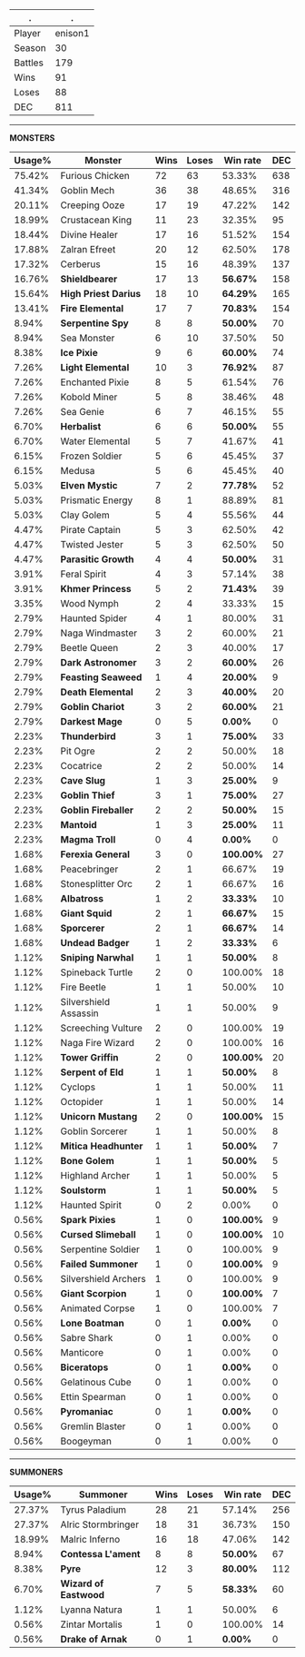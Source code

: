 .|.
|-|-
Player|enison1
Season|30
Battles|179
Wins|91
Loses|88
DEC|811

---
**MONSTERS**

Usage%|Monster|Wins|Loses|Win rate|DEC|
-|-|-|-|-|-|
75.42%|Furious Chicken|72|63|53.33%|638|
41.34%|Goblin Mech|36|38|48.65%|316|
20.11%|Creeping Ooze|17|19|47.22%|142|
18.99%|Crustacean King|11|23|32.35%|95|
18.44%|Divine Healer|17|16|51.52%|154|
17.88%|Zalran Efreet|20|12|62.50%|178|
17.32%|Cerberus|15|16|48.39%|137|
16.76%|**Shieldbearer**|17|13|**56.67%**|158|
15.64%|**High Priest Darius**|18|10|**64.29%**|165|
13.41%|**Fire Elemental**|17|7|**70.83%**|154|
8.94%|**Serpentine Spy**|8|8|**50.00%**|70|
8.94%|Sea Monster|6|10|37.50%|50|
8.38%|**Ice Pixie**|9|6|**60.00%**|74|
7.26%|**Light Elemental**|10|3|**76.92%**|87|
7.26%|Enchanted Pixie|8|5|61.54%|76|
7.26%|Kobold Miner|5|8|38.46%|48|
7.26%|Sea Genie|6|7|46.15%|55|
6.70%|**Herbalist**|6|6|**50.00%**|55|
6.70%|Water Elemental|5|7|41.67%|41|
6.15%|Frozen Soldier|5|6|45.45%|37|
6.15%|Medusa|5|6|45.45%|40|
5.03%|**Elven Mystic**|7|2|**77.78%**|52|
5.03%|Prismatic Energy|8|1|88.89%|81|
5.03%|Clay Golem|5|4|55.56%|44|
4.47%|Pirate Captain|5|3|62.50%|42|
4.47%|Twisted Jester|5|3|62.50%|50|
4.47%|**Parasitic Growth**|4|4|**50.00%**|31|
3.91%|Feral Spirit|4|3|57.14%|38|
3.91%|**Khmer Princess**|5|2|**71.43%**|39|
3.35%|Wood Nymph|2|4|33.33%|15|
2.79%|Haunted Spider|4|1|80.00%|31|
2.79%|Naga Windmaster|3|2|60.00%|21|
2.79%|Beetle Queen|2|3|40.00%|17|
2.79%|**Dark Astronomer**|3|2|**60.00%**|26|
2.79%|**Feasting Seaweed**|1|4|**20.00%**|9|
2.79%|**Death Elemental**|2|3|**40.00%**|20|
2.79%|**Goblin Chariot**|3|2|**60.00%**|21|
2.79%|**Darkest Mage**|0|5|**0.00%**|0|
2.23%|**Thunderbird**|3|1|**75.00%**|33|
2.23%|Pit Ogre|2|2|50.00%|18|
2.23%|Cocatrice|2|2|50.00%|14|
2.23%|**Cave Slug**|1|3|**25.00%**|9|
2.23%|**Goblin Thief**|3|1|**75.00%**|27|
2.23%|**Goblin Fireballer**|2|2|**50.00%**|15|
2.23%|**Mantoid**|1|3|**25.00%**|11|
2.23%|**Magma Troll**|0|4|**0.00%**|0|
1.68%|**Ferexia General**|3|0|**100.00%**|27|
1.68%|Peacebringer|2|1|66.67%|19|
1.68%|Stonesplitter Orc|2|1|66.67%|16|
1.68%|**Albatross**|1|2|**33.33%**|10|
1.68%|**Giant Squid**|2|1|**66.67%**|15|
1.68%|**Sporcerer**|2|1|**66.67%**|14|
1.68%|**Undead Badger**|1|2|**33.33%**|6|
1.12%|**Sniping Narwhal**|1|1|**50.00%**|8|
1.12%|Spineback Turtle|2|0|100.00%|18|
1.12%|Fire Beetle|1|1|50.00%|10|
1.12%|Silvershield Assassin|1|1|50.00%|9|
1.12%|Screeching Vulture|2|0|100.00%|19|
1.12%|Naga Fire Wizard|2|0|100.00%|16|
1.12%|**Tower Griffin**|2|0|**100.00%**|20|
1.12%|**Serpent of Eld**|1|1|**50.00%**|8|
1.12%|Cyclops|1|1|50.00%|11|
1.12%|Octopider|1|1|50.00%|14|
1.12%|**Unicorn Mustang**|2|0|**100.00%**|15|
1.12%|Goblin Sorcerer|1|1|50.00%|8|
1.12%|**Mitica Headhunter**|1|1|**50.00%**|7|
1.12%|**Bone Golem**|1|1|**50.00%**|5|
1.12%|Highland Archer|1|1|50.00%|5|
1.12%|**Soulstorm**|1|1|**50.00%**|5|
1.12%|Haunted Spirit|0|2|0.00%|0|
0.56%|**Spark Pixies**|1|0|**100.00%**|9|
0.56%|**Cursed Slimeball**|1|0|**100.00%**|10|
0.56%|Serpentine Soldier|1|0|100.00%|9|
0.56%|**Failed Summoner**|1|0|**100.00%**|9|
0.56%|Silvershield Archers|1|0|100.00%|9|
0.56%|**Giant Scorpion**|1|0|**100.00%**|7|
0.56%|Animated Corpse|1|0|100.00%|7|
0.56%|**Lone Boatman**|0|1|**0.00%**|0|
0.56%|Sabre Shark|0|1|0.00%|0|
0.56%|Manticore|0|1|0.00%|0|
0.56%|**Biceratops**|0|1|**0.00%**|0|
0.56%|Gelatinous Cube|0|1|0.00%|0|
0.56%|Ettin Spearman|0|1|0.00%|0|
0.56%|**Pyromaniac**|0|1|**0.00%**|0|
0.56%|Gremlin Blaster|0|1|0.00%|0|
0.56%|Boogeyman|0|1|0.00%|0|

---
**SUMMONERS**

Usage%|Summoner|Wins|Loses|Win rate|DEC|
-|-|-|-|-|-|
27.37%|Tyrus Paladium|28|21|57.14%|256|
27.37%|Alric Stormbringer|18|31|36.73%|150|
18.99%|Malric Inferno|16|18|47.06%|142|
8.94%|**Contessa L'ament**|8|8|**50.00%**|67|
8.38%|**Pyre**|12|3|**80.00%**|112|
6.70%|**Wizard of Eastwood**|7|5|**58.33%**|60|
1.12%|Lyanna Natura|1|1|50.00%|6|
0.56%|Zintar Mortalis|1|0|100.00%|14|
0.56%|**Drake of Arnak**|0|1|**0.00%**|0|
